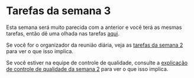 # Tarefas da semana 3

Esta semana será muito parecida com a anterior e você terá as mesmas tarefas, então dê uma olhada nas tarefas [aqui](../week2/MAKEME.md).

Se você for o organizador da reunião diária, veja as [tarefas da semana 2](../week2/MAKEME.md) para ver o que isso implica.

Se você estiver na equipe de controle de qualidade, consulte a [explicação de controle de qualidade da semana 2](../week2/MAKEME.md) para ver o que isso implica.
